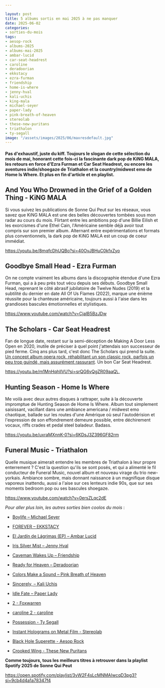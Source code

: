 ```yaml
---

layout: post
title: 5 albums sortis en mai 2025 à ne pas manquer
date: 2025-06-02
categories:
- sorties-du-mois
tags:
- aesop-rock
- albums-2025
- albums-mai-2025
- ambar-lucid
- car-seat-headrest
- caroline
- deradoorian
- ekkstacy
- ezra-furman
- friendship
- home-is-where
- jenny-hval
- kali-uchis
- king-mala
- michael-seyer
- paper-lady
- pink-breath-of-heaven
- stereolab
- these-new-puritans
- triathalon
- ty-segall
image: "/assets/images/2025/06/maxresdefault.jpg"
---
```


#### Pas d'exhaustif, juste du kiff. Toujours le slogan de cette sélection du mois de mai, honorant cette fois-ci la fascinante dark pop de KiNG MALA, les retours en force d'Ezra Furman et Car Seat Headrest, ou encore les aventures indie/shoegaze de Triathalon et la country/midwest emo de Home Is Where. Et plus en fin d'article et en playlist.

<!--more-->

## And You Who Drowned in the Grief of a Golden Thing - KiNG MALA

Si vous suivez les publications de Sonne Qui Peut sur les réseaux, vous savez que KiNG MALA est une des belles découvertes tombées sous mon radar au cours du mois. Flirtant entre les ambitions pop d'une Billie Eilish et les exorcismes d'une Ethel Cain, l'Américaine semble déjà avoir tout compris sur son premier album. Alternant entre expérimentations et formats plus conventionnels, la dark pop de KiNG MALA est un coup de coeur immédiat.

https://youtu.be/8mqfcDhUQBo?si=40OvJBHuC0kfxZyo

## Goodbye Small Head - Ezra Furman

On ne compte vraiment les albums dans la discographie étendue d'une Ezra Furman, qui a à peu près tout vécu depuis ses débuts. Goodbye Small Head, reprenant le côté abrasif jubilatoire de Twelve Nudes (2019) et la subtilité du dernier en date All Of Us Flames (2022), marque une énième réussite pour la chanteuse américaine, toujours aussi à l'aise dans les grandioses bascules émotionnelles et stylistiques.

https://www.youtube.com/watch?v=CjaIB5BzJDw

## The Scholars - Car Seat Headrest

Fan de longue date, restant sur la semi-déception de Making A Door Less Open en 2020, inutile de préciser à quel point j'attendais son successeur de pied ferme. Cinq ans plus tard, c'est donc The Scholars qui prend la suite. [Un concept album opera rock, réhabilitant un son classic rock, parfois un peu trop guindé, mais assurément rassurant](https://sonnequipeut.com/2025/05/13/rassurant-ce-retour-de-car-seat-headrest-est-il-reellement-convaincant/). Un bon Car Seat Headrest.

https://youtu.be/m1MnHqhllVU?si=srQG6vQgZR09aaQ\_

## Hunting Season - Home Is Where

Me voilà avec deux autres disques à rattraper, suite à la découverte impromptue de Hunting Season de Home Is Where. Album tout simplement saisissant, vacillant dans une ambiance americana / midwest emo chaotique, ballade sur les routes d'une Amérique où seul l'autodérision et l'expression de son effondrement demeure possible, entre déchirement vocaux, riffs crades et pedal steel baladeur. Badass.

https://youtu.be/uxraMXnnK-0?si=6KDsJ3Z396GF82rm

## Funeral Music - Triathalon

Quelle musique aimerait entendre les membres de Triathalon à leur propre enterrement ? C'est la question qu'ils se sont posés, et qui a alimenté le fil conducteur de Funeral Music, nouvel album et nouveau virage du trio new-yorkais. Ambiance sombre, mais donnant naissance à un magnifique disque vaporeux inattendu, aussi a l'aise sur ces lenteurs indie 90s, que sur ses moments bedroom pop ou ses bascules shoegaze.

https://www.youtube.com/watch?v=0ersZLqc2dE

_Pour aller plus loin, les autres sorties bien coolos du mois_ :

- [Boylife – Michael Seyer](https://www.youtube.com/watch?v=s6DS3kT8p-c)

- [FOREVER – EKKSTACY](https://www.youtube.com/playlist?list=OLAK5uy_m-061Ekt3wRnZPjzw-JiFX_Ac4eajSrZ8)

- [El Jardín de Lágrimas (EP) – Ambar Lucid](https://www.youtube.com/playlist?list=OLAK5uy_nhgdTZgfb9SAIVkVZeb048pk1J5LmCPTU)

- [Iris Silver Mist – Jenny Hval](https://www.youtube.com/playlist?list=OLAK5uy_l_t6NiNM_7VBmuv5ZQ-KpMAJpJwaf_Y9M)

- [Caveman Wakes Up – Friendship](https://www.youtube.com/playlist?list=OLAK5uy_kiqzTmZJCoZutLnKdJAG0Z_S7qbnVmDAs)

- [Ready for Heaven – Deradoorian](https://www.youtube.com/watch?v=auKOkPXRUqg)

- [Colors Make a Sound – Pink Breath of Heaven](https://fuzzedupastromoonrecords.bandcamp.com/album/colors-make-a-sound)

- [Sincerely, – Kali Uchis](https://www.youtube.com/playlist?list=PL9tY0BWXOZFssitM0fnALKQnQ8X71oMK2)

- [Idle Fate – Paper Lady](https://www.youtube.com/playlist?list=OLAK5uy_lQMDTp-CRB_LFO2FUND8x-BWIb6sQYD2g)

- [2 - Foxwarren](https://www.youtube.com/playlist?list=PL6n7xOfvov7Dg__jQpSQRyj3biCJcJKmQ)

- [caroline 2 - caroline](https://www.youtube.com/playlist?list=PLS4jAfE9d3aKf-F1RWkRBebs_PRf7ZI0R)

- [Possession - Ty Segall](https://www.youtube.com/watch?v=LyD-tJpr768)

- [Instant Holograms on Metal Film - Stereolab](https://www.youtube.com/watch?v=PwS6LA70NGM)

- [Black Hole Superette - Aesop Rock](https://youtu.be/K2ZYPtmiOmE?si=hAbsgZDuHcVAIkzM)

- [Crooked Wing - These New Puritans](https://www.youtube.com/playlist?list=PL6n7xOfvov7BPWiFTiy1NvG_7Pyo4CFSm)

**Comme toujours, tous les meilleurs titres à retrouver dans la playlist Spotify 2025 de Sonne Qui Peut**

https://open.spotify.com/playlist/3vW2F4sLcMNMAIwcqD3pg3?si=9cb4d4a1a78347f4
